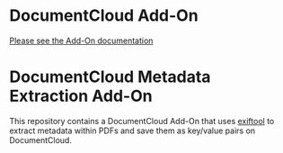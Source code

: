
# DocumentCloud Add-On

[Please see the Add-On documentation](https://github.com/MuckRock/documentcloud-hello-world-addon/wiki/)

# DocumentCloud Metadata Extraction Add-On

This repository contains a DocumentCloud Add-On that uses [exiftool](https://exiftool.org/) to extract metadata within PDFs and save them as key/value pairs on DocumentCloud. 
